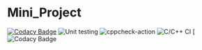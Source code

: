 # Mini_Project

[![Codacy Badge](https://app.codacy.com/project/badge/Grade/c8fda7ebd0c64343935d21413c4114e3)](https://www.codacy.com/gh/pavanyadav007/Mini_Project/dashboard?utm_source=github.com&amp;utm_medium=referral&amp;utm_content=pavanyadav007/Mini_Project&amp;utm_campaign=Badge_Grade)
![Unit testing](https://github.com/pavanyadav007/Mini_Project/actions/workflows/unit-test.yml/badge.svg)
![cppcheck-action](https://github.com/pavanyadav007/Mini_Project/actions/workflows/cppcheck.yml/badge.svg)
![C/C++ CI](https://github.com/99002510/Genesis/workflows/C/C++%20CI/badge.svg)
[![Codacy Badge](https://www.code-inspector.com/project/21336/score/svg)


 

